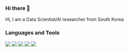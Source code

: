### Hi there 👋

Hi, I am a Data Scientist/AI researcher from South Korea

### Languages and Tools
<img src="https://img.shields.io/badge/python-#3776AB?style=flat-square&logo=python&logoColor=white"/>
<img src="https://img.shields.io/badge/pytorch-#EE4C2C?style=flat-square&logo=pytorch&logoColor=white"/>
<img src="https://img.shields.io/badge/r-#276DC3?style=flat-square&logo=r&logoColor=white"/>
<img src="https://img.shields.io/badge/mysql-#4479A1?style=flat-square&logo=mysql&logoColor=white"/>
<img src="https://img.shields.io/badge/postgresql-#4169E1?style=flat-square&logo=postgresql&logoColor=white"/>

<!--
**Juxhee/Juxhee** is a ✨ _special_ ✨ repository because its `README.md` (this file) appears on your GitHub profile.

Here are some ideas to get you started:

- 🔭 I’m currently working on ...
- 🌱 I’m currently learning ...
- 👯 I’m looking to collaborate on ...
- 🤔 I’m looking for help with ...
- 💬 Ask me about ...
- 📫 How to reach me: ...
- 😄 Pronouns: ...
- ⚡ Fun fact: ...
-->
